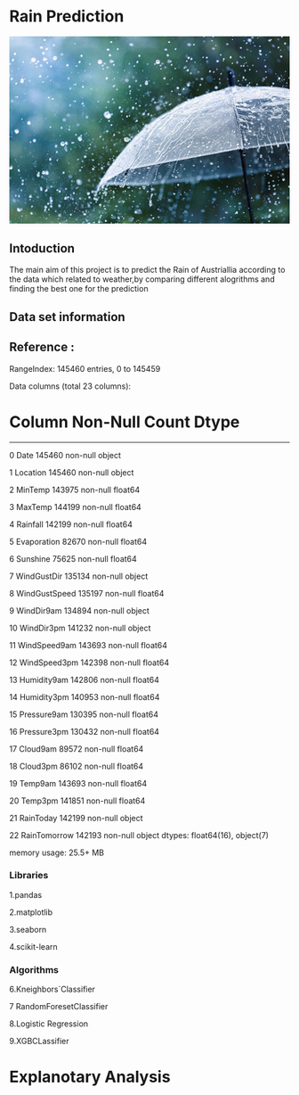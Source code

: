 # Rain Prediction
![This is an image](https://github.com/JobinJose9660/Rain-Prediction/blob/main/istockphoto-1257951336-170667a.jpg)

## Intoduction
The main aim of this project is to predict the Rain of Austriallia according to the data which related to weather,by comparing different alogrithms and finding the best one for the prediction

## Data set information

## Reference : 

RangeIndex: 145460 entries, 0 to 145459

Data columns (total 23 columns):

 #   Column         Non-Null Count   Dtype  
 
---  ------         --------------   ----- 

 0   Date           145460 non-null  object 
 
 1   Location       145460 non-null  object 
 
 2   MinTemp        143975 non-null  float64
 
 3   MaxTemp        144199 non-null  float64
 
 4   Rainfall       142199 non-null  float64
 
 5   Evaporation    82670 non-null   float64
 
 6   Sunshine       75625 non-null   float64
 
 7   WindGustDir    135134 non-null  object 
 
 8   WindGustSpeed  135197 non-null  float64
 
 9   WindDir9am     134894 non-null  object 
 
 10  WindDir3pm     141232 non-null  object 
 
 11  WindSpeed9am   143693 non-null  float64
 
 12  WindSpeed3pm   142398 non-null  float64
 
 13  Humidity9am    142806 non-null  float64
 
 14  Humidity3pm    140953 non-null  float64
 
 15  Pressure9am    130395 non-null  float64
 
 16  Pressure3pm    130432 non-null  float64
 
 17  Cloud9am       89572 non-null   float64
 
 18  Cloud3pm       86102 non-null   float64
 
 19  Temp9am        143693 non-null  float64
 
 20  Temp3pm        141851 non-null  float64
 
 21  RainToday      142199 non-null  object 
 
 22  RainTomorrow   142193 non-null  object 
dtypes: float64(16), object(7)

memory usage: 25.5+ MB

### Libraries

1.pandas

2.matplotlib

3.seaborn

4.scikit-learn

### Algorithms

6.Kneighbors`Classifier

7 RandomForesetClassifier

8.Logistic Regression

9.XGBCLassifier

# Explanotary Analysis
 
